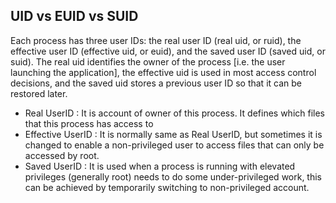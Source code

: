 ## UID vs EUID vs SUID ##

Each process has three user IDs: the real user ID (real uid, or ruid), the effective user ID (effective uid, or euid), and the saved user ID (saved uid, or suid). The real uid identifies the owner of the process [i.e. the user launching the application], the effective uid is used in most access control decisions, and the saved uid stores a previous user ID so that it can be restored later.

* Real UserID : It is account of owner of this process. It defines which files that this process has access to
* Effective UserID : It is normally same as Real UserID, but sometimes it is changed to enable a non-privileged user to access files that can only be accessed by root.
*  Saved UserID : It is used when a process is running with elevated privileges (generally root) needs to do some under-privileged work, this can be achieved by temporarily switching to non-privileged account.
